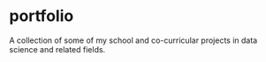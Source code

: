 # portfolio
A collection of some of my school and co-curricular projects in data science and related fields.
